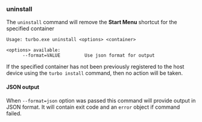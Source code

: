 ### uninstall

The `uninstall` command will remove the **Start Menu** shortcut for the specified container

```
Usage: turbo.exe uninstall <options> <container>

<options> available:
      --format=VALUE         Use json format for output
```
	  
If the specified container has not been previously registered to the host device using the `turbo install` command, then no action will be taken. 

#### JSON output

When `--format=json` option was passed this command will provide output in JSON format. It will contain exit code and an `error` object if command failed.
